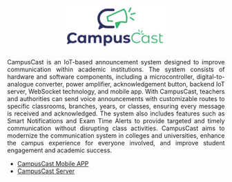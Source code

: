 <p align="center">
  <a href="http://campuscast.elabins.com/">
    <img src="Logo/logo_wide.svg" alt="CampusCast Logo" style="width:50%;">
  </a>
</p>

<p align="justify">
CampusCast is an IoT-based announcement system designed to improve communication within academic institutions. The system consists of hardware and software components, including a microcontroller, digital-to-analogue converter, power amplifier, acknowledgement button, backend IoT server, WebSocket technology, and mobile app. With CampusCast, teachers and authorities can send voice announcements with customizable routes to specific classrooms, branches, years, or classes, ensuring every message is received and acknowledged. The system also includes features such as Smart Notifications and Exam Time Alerts to provide targeted and timely communication without disrupting class activities. CampusCast aims to modernize the communication system in colleges and universities, enhance the campus experience for everyone involved, and improve student engagement and academic success.
</p>

- [CampusCast Mobile APP](https://github.com/e-labInnovations/CampusCast-app)
- [CampusCast Server](https://github.com/e-labInnovations/CampusCast-server)
